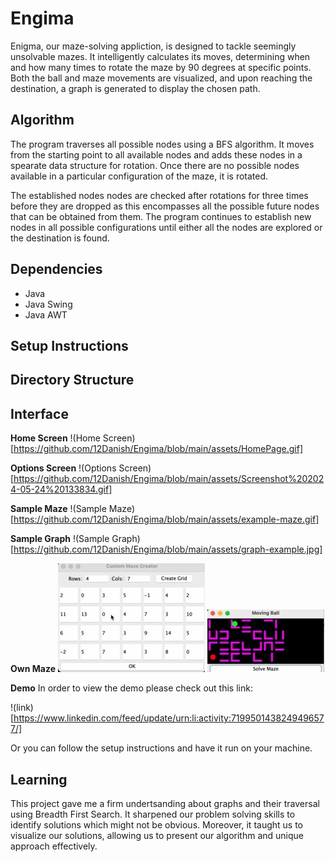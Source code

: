# Engima

Enigma, our maze-solving appliction, is designed to tackle seemingly unsolvable mazes. It intelligently calculates its moves, determining when and how many times to rotate the maze by 90 degrees at specific points. Both the ball and maze movements are visualized, and upon reaching the destination, a graph is generated to display the chosen path.

## Algorithm

The program traverses all possible nodes using a BFS algorithm. It moves from the starting point to all available nodes and adds these nodes in a spearate data structure for rotation.
Once there are no possible nodes available in a particular configuration of the maze, it is rotated.

The established nodes nodes are checked after rotations for three times before they are dropped as this encompasses all the possible future nodes that can be obtained from them.
The program continues to establish new nodes in all possible configurations until either all the nodes are explored or the destination is found. 

## Dependencies
- Java
- Java Swing
- Java AWT

## Setup Instructions

## Directory Structure

## Interface

**Home Screen**
!(Home Screen)[https://github.com/12Danish/Engima/blob/main/assets/HomePage.gif]

**Options Screen**
!(Options Screen)[https://github.com/12Danish/Engima/blob/main/assets/Screenshot%202024-05-24%20133834.gif]

**Sample Maze**
!(Sample Maze)[https://github.com/12Danish/Engima/blob/main/assets/example-maze.gif]

**Sample Graph**
!(Sample Graph)[https://github.com/12Danish/Engima/blob/main/assets/graph-example.jpg]

**Own Maze**
![Create](https://github.com/12Danish/Engima/blob/main/assets/create-maze.jpg)
![Created-Maze](https://github.com/12Danish/Engima/blob/main/assets/maze-created.jpg)

**Demo**
In order to view the demo please check out this link:

!(link)[https://www.linkedin.com/feed/update/urn:li:activity:7199501438249496577/]

Or you can follow the setup instructions and have it run on your machine.

## Learning

This project gave me a firm undertsanding about graphs and their traversal using Breadth First Search. It sharpened our problem solving skills to identify solutions which might not be obvious.
Moreover, it taught us to visualize our solutions, allowing us to present our algorithm and unique approach effectively.

